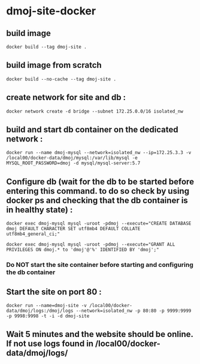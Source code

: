 # dmoj-site-docker

## build image

```
docker build --tag dmoj-site .
```

## build image from scratch 

```
docker build --no-cache --tag dmoj-site .
```

## create network for site and db :

```
docker network create -d bridge --subnet 172.25.0.0/16 isolated_nw
```

## build and start db container on the dedicated network :

```
docker run --name dmoj-mysql --network=isolated_nw --ip=172.25.3.3 -v /local00/docker-data/dmoj/mysql:/var/lib/mysql -e MYSQL_ROOT_PASSWORD=dmoj -d mysql/mysql-server:5.7
```

## Configure db (wait for the db to be started before entering this command. to do so check by using docker ps and checking that the db container is in healthy state) :

```
docker exec dmoj-mysql mysql -uroot -pdmoj --execute="CREATE DATABASE dmoj DEFAULT CHARACTER SET utf8mb4 DEFAULT COLLATE utf8mb4_general_ci;"

docker exec dmoj-mysql mysql -uroot -pdmoj --execute="GRANT ALL PRIVILEGES ON dmoj.* to 'dmoj'@'%' IDENTIFIED BY 'dmoj';"
```

### Do NOT start the site container before starting and configuring the db container

## Start the site on port 80 :

```
docker run --name=dmoj-site -v /local00/docker-data/dmoj/logs:/dmoj/logs --network=isolated_nw -p 80:80 -p 9999:9999 -p 9998:9998 -t -i -d dmoj-site
```

## Wait 5 minutes and the website should be online. If not use logs found in /local00/docker-data/dmoj/logs/


